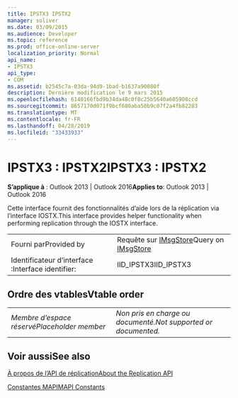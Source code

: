 ```yaml
---
title: IPSTX3 IPSTX2
manager: soliver
ms.date: 03/09/2015
ms.audience: Developer
ms.topic: reference
ms.prod: office-online-server
localization_priority: Normal
api_name:
- IPSTX3
api_type:
- COM
ms.assetid: b2545c7a-03da-94d9-1bad-b1637a90080f
description: Dernière modification le 9 mars 2015
ms.openlocfilehash: 6140166fbd9b34da48c0f8c25b5640a605908ccd
ms.sourcegitcommit: 8657170d071f9bcf680aba50b9c07f2a4fb82283
ms.translationtype: MT
ms.contentlocale: fr-FR
ms.lasthandoff: 04/28/2019
ms.locfileid: "33433933"
---
```

# <a name="ipstx3--ipstx2"></a><span data-ttu-id="5f71d-103">IPSTX3 : IPSTX2</span><span class="sxs-lookup"><span data-stu-id="5f71d-103">IPSTX3 : IPSTX2</span></span>

  
  
<span data-ttu-id="5f71d-104">**S’applique à** : Outlook 2013 | Outlook 2016</span><span class="sxs-lookup"><span data-stu-id="5f71d-104">**Applies to**: Outlook 2013 | Outlook 2016</span></span> 
  
<span data-ttu-id="5f71d-105">Cette interface fournit des fonctionnalités d’aide lors de la réplication via l’interface IOSTX.</span><span class="sxs-lookup"><span data-stu-id="5f71d-105">This interface provides helper functionality when performing replication through the IOSTX interface.</span></span>
  
|||
|:-----|:-----|
|<span data-ttu-id="5f71d-106">Fourni par</span><span class="sxs-lookup"><span data-stu-id="5f71d-106">Provided by</span></span>  <br/> |<span data-ttu-id="5f71d-107">Requête sur [IMsgStore](imsgstoreimapiprop.md)</span><span class="sxs-lookup"><span data-stu-id="5f71d-107">Query on [IMsgStore](imsgstoreimapiprop.md)</span></span> <br/> |
|<span data-ttu-id="5f71d-108">Identificateur d’interface :</span><span class="sxs-lookup"><span data-stu-id="5f71d-108">Interface identifier:</span></span>  <br/> |<span data-ttu-id="5f71d-109">IID_IPSTX3</span><span class="sxs-lookup"><span data-stu-id="5f71d-109">IID_IPSTX3</span></span>  <br/> |
   
## <a name="vtable-order"></a><span data-ttu-id="5f71d-110">Ordre des vtables</span><span class="sxs-lookup"><span data-stu-id="5f71d-110">Vtable order</span></span>

|||
|:-----|:-----|
| <span data-ttu-id="5f71d-111">*Membre d’espace réservé*</span><span class="sxs-lookup"><span data-stu-id="5f71d-111">*Placeholder member*</span></span>  <br/> | <span data-ttu-id="5f71d-112">*Non pris en charge ou documenté.*</span><span class="sxs-lookup"><span data-stu-id="5f71d-112">*Not supported or documented.*</span></span>  <br/> |
   
## <a name="see-also"></a><span data-ttu-id="5f71d-113">Voir aussi</span><span class="sxs-lookup"><span data-stu-id="5f71d-113">See also</span></span>



[<span data-ttu-id="5f71d-114">À propos de l’API de réplication</span><span class="sxs-lookup"><span data-stu-id="5f71d-114">About the Replication API</span></span>](about-the-replication-api.md)
  
[<span data-ttu-id="5f71d-115">Constantes MAPI</span><span class="sxs-lookup"><span data-stu-id="5f71d-115">MAPI Constants</span></span>](mapi-constants.md)

